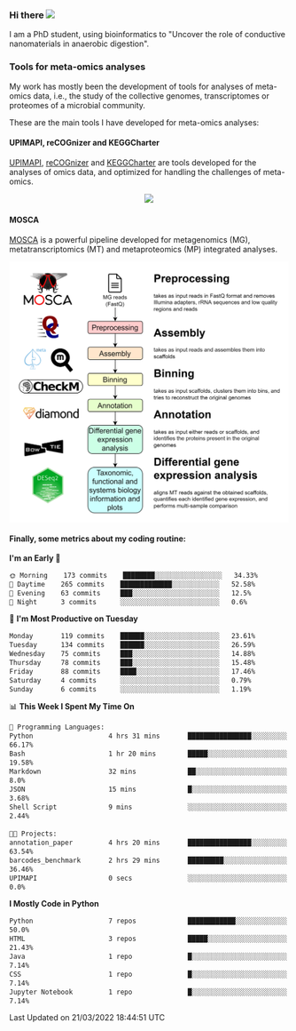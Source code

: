 ### Hi there <img src="https://media.giphy.com/media/hvRJCLFzcasrR4ia7z/giphy.gif" width="25px">

I am a PhD student, using bioinformatics to "Uncover the role of conductive nanomaterials in anaerobic digestion".

### Tools for meta-omics analyses

My work has mostly been the development of tools for analyses of meta-omics data, i.e., the study of the collective genomes, transcriptomes or proteomes of a microbial community.

These are the main tools I have developed for meta-omics analyses:

#### UPIMAPI, reCOGnizer and KEGGCharter

[UPIMAPI](https://github.com/iquasere/UPIMAPI), [reCOGnizer](https://github.com/iquasere/reCOGnizer) and [KEGGCharter](https://github.com/iquasere/KEGGCharter) are tools developed for the analyses of omics data, and optimized for handling the challenges of meta-omics.

<p align="center">
    <img src="assets/annotation_paper.png">
</p>

#### MOSCA

[MOSCA](https://github.com/iquasere/MOSCA) is a powerful pipeline developed for metagenomics (MG), metatranscriptomics (MT) and metaproteomics (MP) integrated analyses.

<p align="center">
    <img src="assets/mosca_workflow.png" align="center" width="700">
</p>


#### Finally, some metrics about my coding routine:

<!--START_SECTION:waka-->
**I'm an Early 🐤** 

```text
🌞 Morning    173 commits    ████████░░░░░░░░░░░░░░░░░   34.33% 
🌆 Daytime    265 commits    █████████████░░░░░░░░░░░░   52.58% 
🌃 Evening    63 commits     ███░░░░░░░░░░░░░░░░░░░░░░   12.5% 
🌙 Night      3 commits      ░░░░░░░░░░░░░░░░░░░░░░░░░   0.6%

```
📅 **I'm Most Productive on Tuesday** 

```text
Monday       119 commits    ██████░░░░░░░░░░░░░░░░░░░   23.61% 
Tuesday      134 commits    ██████░░░░░░░░░░░░░░░░░░░   26.59% 
Wednesday    75 commits     ███░░░░░░░░░░░░░░░░░░░░░░   14.88% 
Thursday     78 commits     ███░░░░░░░░░░░░░░░░░░░░░░   15.48% 
Friday       88 commits     ████░░░░░░░░░░░░░░░░░░░░░   17.46% 
Saturday     4 commits      ░░░░░░░░░░░░░░░░░░░░░░░░░   0.79% 
Sunday       6 commits      ░░░░░░░░░░░░░░░░░░░░░░░░░   1.19%

```


📊 **This Week I Spent My Time On** 

```text
💬 Programming Languages: 
Python                   4 hrs 31 mins       ████████████████░░░░░░░░░   66.17% 
Bash                     1 hr 20 mins        █████░░░░░░░░░░░░░░░░░░░░   19.58% 
Markdown                 32 mins             ██░░░░░░░░░░░░░░░░░░░░░░░   8.0% 
JSON                     15 mins             █░░░░░░░░░░░░░░░░░░░░░░░░   3.68% 
Shell Script             9 mins              ░░░░░░░░░░░░░░░░░░░░░░░░░   2.44%

🐱‍💻 Projects: 
annotation_paper         4 hrs 20 mins       ████████████████░░░░░░░░░   63.54% 
barcodes_benchmark       2 hrs 29 mins       █████████░░░░░░░░░░░░░░░░   36.46% 
UPIMAPI                  0 secs              ░░░░░░░░░░░░░░░░░░░░░░░░░   0.0%

```

**I Mostly Code in Python** 

```text
Python                   7 repos             ████████████░░░░░░░░░░░░░   50.0% 
HTML                     3 repos             █████░░░░░░░░░░░░░░░░░░░░   21.43% 
Java                     1 repo              █░░░░░░░░░░░░░░░░░░░░░░░░   7.14% 
CSS                      1 repo              █░░░░░░░░░░░░░░░░░░░░░░░░   7.14% 
Jupyter Notebook         1 repo              █░░░░░░░░░░░░░░░░░░░░░░░░   7.14%

```



 Last Updated on 21/03/2022 18:44:51 UTC
<!--END_SECTION:waka-->
